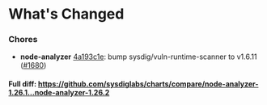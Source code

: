 # What's Changed

### Chores
- **node-analyzer** [4a193c1e](https://github.com/sysdiglabs/charts/commit/4a193c1ee0176568700347b0d700de8998c4da91): bump sysdig/vuln-runtime-scanner to v1.6.11 ([#1680](https://github.com/sysdiglabs/charts/issues/1680))
#### Full diff: https://github.com/sysdiglabs/charts/compare/node-analyzer-1.26.1...node-analyzer-1.26.2
